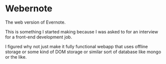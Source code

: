 Webernote
=========

The web version of Evernote.

This is something I started making because I was asked to for an interview for a front-end development job.

I figured why not just make it fully functional webapp that uses offline storage or some kind of DOM storage or similar sort of database like mongo or the like.

